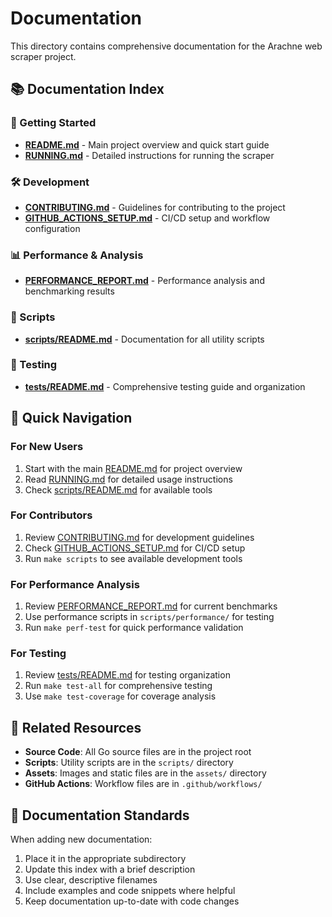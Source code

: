 # Documentation

This directory contains comprehensive documentation for the Arachne web scraper project.

## 📚 Documentation Index

### 🚀 Getting Started
- **[README.md](../README.md)** - Main project overview and quick start guide
- **[RUNNING.md](RUNNING.md)** - Detailed instructions for running the scraper

### 🛠️ Development
- **[CONTRIBUTING.md](CONTRIBUTING.md)** - Guidelines for contributing to the project
- **[GITHUB_ACTIONS_SETUP.md](GITHUB_ACTIONS_SETUP.md)** - CI/CD setup and workflow configuration

### 📊 Performance & Analysis
- **[PERFORMANCE_REPORT.md](PERFORMANCE_REPORT.md)** - Performance analysis and benchmarking results

### 📜 Scripts
- **[scripts/README.md](../scripts/README.md)** - Documentation for all utility scripts

### 🧪 Testing
- **[tests/README.md](../tests/README.md)** - Comprehensive testing guide and organization

## 📖 Quick Navigation

### For New Users
1. Start with the main [README.md](../README.md) for project overview
2. Read [RUNNING.md](RUNNING.md) for detailed usage instructions
3. Check [scripts/README.md](../scripts/README.md) for available tools

### For Contributors
1. Review [CONTRIBUTING.md](CONTRIBUTING.md) for development guidelines
2. Check [GITHUB_ACTIONS_SETUP.md](GITHUB_ACTIONS_SETUP.md) for CI/CD setup
3. Run `make scripts` to see available development tools

### For Performance Analysis
1. Review [PERFORMANCE_REPORT.md](PERFORMANCE_REPORT.md) for current benchmarks
2. Use performance scripts in `scripts/performance/` for testing
3. Run `make perf-test` for quick performance validation

### For Testing
1. Review [tests/README.md](../tests/README.md) for testing organization
2. Run `make test-all` for comprehensive testing
3. Use `make test-coverage` for coverage analysis

## 🔗 Related Resources

- **Source Code**: All Go source files are in the project root
- **Scripts**: Utility scripts are in the `scripts/` directory
- **Assets**: Images and static files are in the `assets/` directory
- **GitHub Actions**: Workflow files are in `.github/workflows/`

## 📝 Documentation Standards

When adding new documentation:
1. Place it in the appropriate subdirectory
2. Update this index with a brief description
3. Use clear, descriptive filenames
4. Include examples and code snippets where helpful
5. Keep documentation up-to-date with code changes 